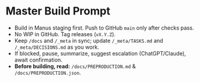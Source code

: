 # Master Build Prompt

- Build in Manus staging first. Push to GitHub `main` only after checks pass.
- No WIP in GitHub. Tag releases (`vX.Y.Z`).
- Keep `/docs` and `/_meta` in sync; update `/_meta/TASKS.md` and `/_meta/DECISIONS.md` as you work.
- If blocked, pause, summarize, suggest escalation (ChatGPT/Claude), await confirmation.
- **Before building, read:** `/docs/PREPRODUCTION.md` & `/docs/PREPRODUCTION.json`.
